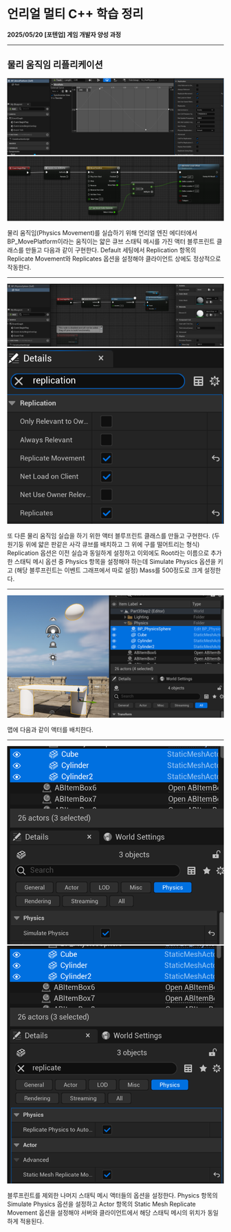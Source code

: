 # 언리얼 멀티 C++ 학습 정리

**2025/05/20 [포텐업] 게임 개발자 양성 과정**

---

## 물리 움직임 리플리케이션

<img src= "https://github.com/KwonJeHan/Study-cpp/blob/main/img/UECPP_Multi/127.CreateBlueprintClass1(MovePlatform).png">

<img src= "https://github.com/KwonJeHan/Study-cpp/blob/main/img/UECPP_Multi/128.CreateBlueprintClass2(MovePlatform).png">

물리 움직임(Physics Movement)를 실습하기 위해 언리얼 엔진 에디터에서 BP_MovePlatform이라는 움직이는 얇은 큐브 스태틱 메시를 가진 액터 블루프린트 클래스를 만들고 다음과 같이 구현한다. Default 세팅에서 Replication 항목의 Replicate Movement와 Replicates 옵션을 설정해야 클라이언트 상에도 정상적으로 작동한다.

---

<img src= "https://github.com/KwonJeHan/Study-cpp/blob/main/img/UECPP_Multi/129.CreateBlueprintClass1(PhysicsSphere).png">

<img src= "https://github.com/KwonJeHan/Study-cpp/blob/main/img/UECPP_Multi/130.CreateBlueprintClass2(PhysicsSphere).png">

또 다른 물리 움직임 실습을 하기 위한 액터 블루프린트 클래스를 만들고 구현한다. (두 원기둥 위에 얇은 판같은 사각 큐브를 배치하고 그 위에 구를 떨어트리는 형식) Replication 옵션은 이전 실습과 동일하게 설정하고 이외에도 Root라는 이름으로 추가한 스태틱 메시 옵션 중 Physics 항목을 설정해야 하는데 Simulate Physics 옵션을 키고 (해당 블루프린트는 이벤트 그래프에서 따로 설정) Mass를 500정도로 크게 설정한다.

---

<img src= "https://github.com/KwonJeHan/Study-cpp/blob/main/img/UECPP_Multi/131.SetStaticMeshes.png">

맵에 다음과 같이 액터를 배치한다.

---

<img src= "https://github.com/KwonJeHan/Study-cpp/blob/main/img/UECPP_Multi/132.SetStaticMeshesOption1.png">

<img src= "https://github.com/KwonJeHan/Study-cpp/blob/main/img/UECPP_Multi/133.SetStaticMeshesOption2.png">

블루프린트를 제외한 나머지 스태틱 메시 액터들의 옵션을 설정한다. Physics 항목의 Simulate Physics 옵션을 설정하고 Actor 항목의 Static Mesh Replicate Movement 옵션을 설정해야 서버와 클라이언트에서 해당 스태틱 메시의 위치가 동일하게 적용된다.
